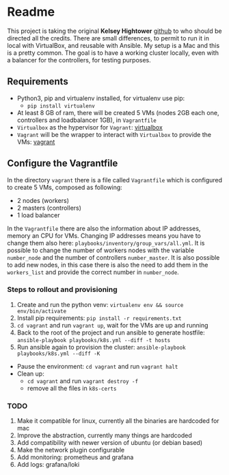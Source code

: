 # Readme
This project is taking the original **Kelsey Hightower** [github](https://github.com/kelseyhightower/kubernetes-the-hard-way)
to who should be directed all the credits. There are small differences, to permit to run it in local with VirtualBox,
and reusable with Ansible. My setup is a Mac and this is a pretty common. 
The goal is to have a working cluster locally, even with a balancer for the controllers, for testing purposes. 

## Requirements
- Python3, pip and virtualenv installed, for virtualenv use pip:
  - `pip install virtualenv`
- At least 8 GB of ram, there will be created 5 VMs (nodes 2GB each one, controllers and loadbalancer 1GB), in `Vagrantfile`
- `Virtualbox` as the hypervisor for `Vagrant`: [virtualbox](https://www.virtualbox.org/wiki/Downloads)
- `Vagrant` will be the wrapper to interact with `Virtualbox` to provide the VMs: [vagrant](https://www.vagrantup.com/downloads.html)
  
## Configure the Vagrantfile
In the directory `vagrant` there is a file called `Vagrantfile` which is configured to create 5 VMs, composed as following: 
- 2 nodes (workers)
- 2 masters (controllers)
- 1 load balancer

In the `Vagrantfile` there are also the information about IP addresses, memory an CPU for VMs. Changing IP addresses means 
you have to change them also here: `playbooks/inventory/group_vars/all.yml`. It is possible to change the number of workers nodes
with the variable `number_node` and the number of controllers `number_master`. It is also possible to add new nodes, 
in this case there is also the need to add them in the `workers_list` and provide the correct number in `number_node`. 

### Steps to rollout and provisioning
1. Create and run the python venv: `virtualenv env && source env/bin/activate`
2. Install pip requirements: `pip install -r requirements.txt`
3. `cd vagrant` and run `vagrant up`, wait for the VMs are up and running
4. Back to the root of the project and run ansible to generate hostfile: `ansible-playbook playbooks/k8s.yml --diff -t hosts`
5. Run ansible again to provision the cluster: `ansible-playbook playbooks/k8s.yml --diff -K` 

- Pause the environment: `cd vagrant` and run `vagrant halt`
- Clean up: 
    - `cd vagrant` and run `vagrant destroy -f`
    - remove all the files in `k8s-certs`

### TODO
1. Make it compatible for linux, currently all the binaries are hardcoded for mac
2. Improve the abstraction, currently many things are hardcoded
3. Add compatibility with newer version of ubuntu (or debian based)
4. Make the network plugin configurable
6. Add monitoring: prometheus and grafana
7. Add logs: grafana/loki
